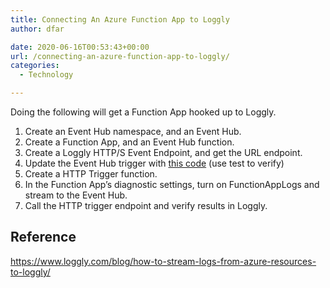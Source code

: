 ```yaml
---
title: Connecting An Azure Function App to Loggly
author: dfar

date: 2020-06-16T00:53:43+00:00
url: /connecting-an-azure-function-app-to-loggly/
categories:
  - Technology

---
```

Doing the following will get a Function App hooked up to Loggly. 

  1. Create an Event Hub namespace, and an Event Hub.
  2. Create a Function App, and an Event Hub function.
  3. Create a Loggly HTTP/S Event Endpoint, and get the URL endpoint.
  4. Update the Event Hub trigger with <a rel="noreferrer noopener" href="https://gist.github.com/dfar-io/699d6de582a6ba101bc6324a841faee8" target="_blank">this code</a> (use test to verify)
  5. Create a HTTP Trigger function.
  6. In the Function App&#8217;s diagnostic settings, turn on FunctionAppLogs and stream to the Event Hub.
  7. Call the HTTP trigger endpoint and verify results in Loggly.

## Reference

<https://www.loggly.com/blog/how-to-stream-logs-from-azure-resources-to-loggly/>